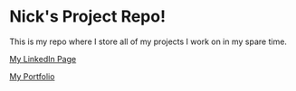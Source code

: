 # Nick's Project Repo!

This is my repo where I store all of my projects I work on in my spare time.

[My LinkedIn Page](https://www.linkedin.com/in/nicholas-raffel-9b0094213/)

[My Portfolio](https://raffeln6264.wixsite.com/nickportfolio/projects)
